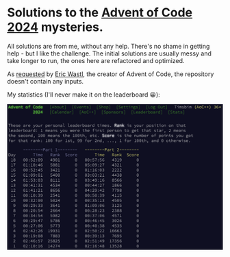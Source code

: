 # Solutions to the [Advent of Code 2024][1] mysteries.

All solutions are from me, without any help. There's no shame in getting help - but I like the challenge. The initial solutions are usually messy and take longer to run, the ones here are refactored and optimized.

As [requested][2] by [Eric Wastl][3], the creator of Advent of Code, the repository doesn't contain any inputs.

My statistics (I'll never make it on the leaderboard 😀):

![image](Stats.png)


 [1]:https://adventofcode.com/2024
 [2]:https://adventofcode.com/2024/about
 [3]:https://was.tl

